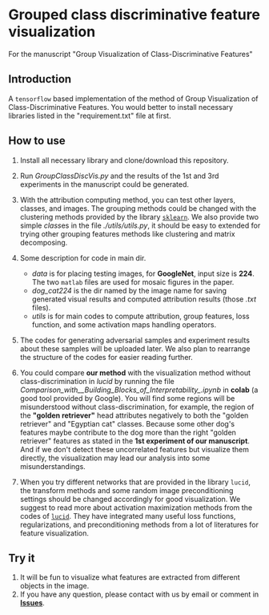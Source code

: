 # Grouped class discriminative feature visualization
For the manuscript "Group Visualization of Class-Discriminative Features"

## Introduction
A `tensorflow` based implementation of the method of Group Visualization of Class-Discriminative Features.
You would better to install necessary libraries listed in the "requirement.txt" file at first.

## How to use
1. Install all necessary library and clone/download this repository.

2. Run *GroupClassDiscVis.py* and the results of the 1st and 3rd experiments in the manuscript could be generated.

3. With the attribution computing method, you can test other layers, classes, and images. The grouping methods could be changed with the clustering methods provided by the library [`sklearn`](https://scikit-learn.org/stable/modules/clustering.html). We also provide two simple *class*es in the file *./utils/utils.py*, it should be easy to extended for trying other grouping features methods like clustering and matrix decomposing.

4. Some description for code in main dir. 
   * *data* is for placing testing images, for **GoogleNet**, input size is **224**. The two `matlab` files are used for mosaic figures in the paper.
   * *dog_cat224* is the dir named by the image name for saving generated visual results and computed attribution results (those *.txt* files). 
   * *utils* is for main codes to compute attribution, group features, loss function, and some activation maps handling operators.

5. The codes for generating adversarial samples and experiment results about these samples will be uploaded later. We also plan to rearrange the structure of the codes for easier reading further.

6. You could compare **our method** with the visualization method without class-discrimination in *lucid* by running the file *Comparison_with__Building_Blocks_of_Interpretability_.ipynb* in **colab** (a good tool provided by Google). You will find some regions will be misunderstood without class-discrimination, for example, the region of the **"golden retriever"** head attributes negatively to both the "golden retriever" and "Egyptian cat" classes. Because some other dog's features maybe contribute to the dog more than the right "golden retriever" features as stated in the **1st experiment of our manuscript**. And if we don't detect these uncorrelated features but visualize them directly, the visualization may lead our analysis into some misunderstandings.

7. When you try different networks that are provided in the library `lucid`, the transform methods and some random image preconditioning settings should be changed accordingly for good visualization. We suggest to read more about activation maximization methods from the codes of [`lucid`](https://github.com/tensorflow/lucid). They have integrated many useful loss functions, regularizations, and preconditioning methods from a lot of literatures for feature visualization.


## Try it
1. It will be fun to visualize what features are extracted from different objects in the image.
2. If you have any question, please contact with us by email or comment in [**Issues**](https://github.com/GlowingHorse/class-discriminative-vis/issues).
